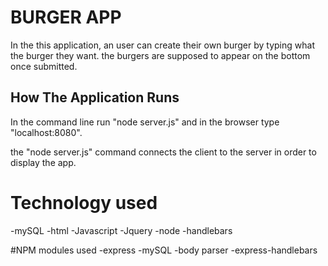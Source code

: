 # BURGER APP
In the this application, an user can create their own burger by typing what the burger they want.
the burgers are supposed to appear on the bottom once submitted.

## How The Application Runs
In the command line run "node server.js" and in the browser type "localhost:8080".

the "node server.js" command connects the client to the server in order to display the app.

# Technology used
-mySQL
-html
-Javascript
-Jquery
-node
-handlebars

#NPM modules used
-express
-mySQL
-body parser
-express-handlebars